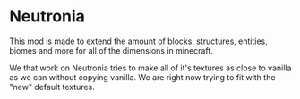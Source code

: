 # Neutronia

This mod is made to extend the amount of blocks, structures, entities, biomes and more for all of the dimensions in minecraft.

We that work on Neutronia tries to make all of it's textures as close to vanilla as we can without copying vanilla. We are right now trying to fit with the "new" default textures.